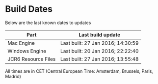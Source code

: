 # Build Dates

Below are the last known dates to updates

Part | Last build update
-----|-----
Mac Engine | Last built: 27 Jan 2016; 14:30:59
Windows Engine | Last built: 20 Jan 2016; 22:22:40
JCR6 Resource Files | Last built: 27 Jan 2016; 13:55:48
All times are in CET (Central European Time: Amsterdam, Brussels, Paris, Madrid)




